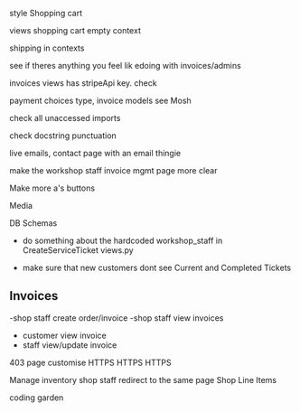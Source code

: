 style Shopping cart

views shopping cart empty context

shipping in contexts

see if theres anything you feel lik edoing with invoices/admins

invoices views has stripeApi key. check

payment choices type, invoice models see Mosh

check all unaccessed imports

check docstring punctuation

live emails, contact page with an email thingie

make the workshop staff invoice mgmt page more clear

Make more a's buttons

Media

DB Schemas

- do something about the hardcoded workshop_staff in
  CreateServiceTicket views.py

- make sure that new customers dont see Current and Completed Tickets

## Invoices

-shop staff create order/invoice
-shop staff view invoices

- customer view invoice
- staff view/update invoice

403 page customise
HTTPS HTTPS HTTPS

Manage inventory shop staff redirect to the same page
Shop Line Items

coding garden
